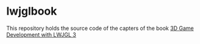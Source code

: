 # lwjglbook

This repository holds the source code of the capters of the book [3D Game Development with LWJGL 3 ](https://www.gitbook.com/book/lwjglgamedev/3d-game-development-with-lwjgl/details)
